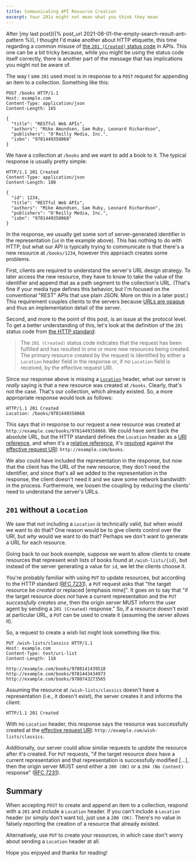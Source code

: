 ```yaml
---
title: Communicating API Resource Creation
excerpt: Your 201s might not mean what you think they mean
---
```


After [my last post]({% post_url 2021-08-01-the-empty-search-result-anti-pattern %}), I thought I'd make another about HTTP etiquette, this time regarding a common misuse of [the `201 (Created)` status code](https://datatracker.ietf.org/doc/html/rfc7231#section-6.3.2) in APIs. This one can be a bit tricky because, while you might be using the status code itself correctly, there is another part of the message that has implications you might not be aware of.

The way I see `201` used most is in response to a `POST` request for appending an item to a collection. Something like this:

```http
POST /books HTTP/1.1
Host: example.com
Content-Type: application/json
Content-Length: 165

{
  "title": "RESTful Web APIs",
  "authors": "Mike Amundsen, Sam Ruby, Leonard Richardson",
  "publishers": "O'Reilly Media, Inc.",
  "isbn": "9781449358068"
}
```

We have a collection at `/books` and we want to add a book to it. The typical response is usually pretty simple:

```http
HTTP/1.1 201 Created
Content-Type: application/json
Content-Length: 180

{
  "id": 1234,
  "title": "RESTful Web APIs",
  "authors": "Mike Amundsen, Sam Ruby, Leonard Richardson",
  "publishers": "O'Reilly Media, Inc.",
  "isbn": "9781449358068"
}
```

In the response, we usually get some sort of server-generated identifier in the representation (`id` in the example above). This has nothing to do with HTTP, but what our API is typically trying to communicate is that there's a new resource at `/books/1234`, however this approach creates some problems.

First, clients are required to understand the server's URL design strategy. To later access the new resource, they have to know to take the value of the identifier and append that as a path segment to the collection's URL. (That's fine if your media type defines this behavior, but I'm focused on the conventional "REST" APIs that use plain JSON. More on this in a later post.) This requirement couples clients to the servers because [URLs are opaque](https://www.w3.org/DesignIssues/Axioms.html#opaque) and thus an implementation detail of the server.

Second, and more to the point of this post, is an issue at the protocol level. To get a better understanding of this, let's look at the definition of the `201` status code from [the HTTP standard](https://datatracker.ietf.org/doc/html/rfc7231):

> The `201 (Created)` status code indicates that the request has been fulfilled and has resulted in one or more new resources being created. The primary resource created by the request is identified by either a `Location` header field in the response or, if no `Location` field is received, by the effective request URI.

Since our response above is missing a [`Location`](https://datatracker.ietf.org/doc/html/rfc7231#section-7.1.2) header, what our server is _really_ saying is that a new resource was created at `/books`. Clearly, that's not the case. That's our collection, which already existed. So, a more appropriate response would look as follows:

```http
HTTP/1.1 201 Created
Location: /books/9781449358068
```

This says that in response to our request a new resource was created at `http://example.com/books/9781449358068`. We could have sent back the absolute URL, but the HTTP standard defines the `Location` header as a [URI reference](https://datatracker.ietf.org/doc/html/rfc3986#section-4.1), and when it's a [relative reference](https://datatracker.ietf.org/doc/html/rfc3986#section-4.2), it's [resolved](https://datatracker.ietf.org/doc/html/rfc3986#section-5) against the [effective request URI](https://datatracker.ietf.org/doc/html/rfc7230#section-5.5): `http://example.com/books`.

We also could have included the representation in the response, but now that the client has the URL of the new resource, they don't need the identifier, and since that's all we added to the representation in the response, the client doesn't need it and we save some network bandwidth in the process. Furthermore, we loosen the coupling by reducing the clients' need to understand the server's URLs.

## `201` without a `Location`

We saw that not including a `Location` _is_ technically valid, but when would we want to do that? One reason would be to give clients control over the URI, but _why_ would we want to do that? Perhaps we don't want to generate a URL for each resource.

Going back to our book example, suppose we want to allow clients to create resources that represent wish lists of books found at `/wish-lists/{id}`, but instead of the server generating a value for `id`, we let the clients choose it.

You're probably familiar with using `PUT` to update resources, but according to the HTTP standard ([RFC 7231](https://datatracker.ietf.org/doc/html/rfc7231#section-4.3.4)), a `PUT` request asks that "the target resource be _created_ or replaced [emphasis mine]". It goes on to say that "if the target resource _does not_ have a current representation and the `PUT` _successfully creates one_, then the origin server MUST inform the user agent by sending a `201 (Created)` response." So, if a resource doesn't exist at particular URL, a `PUT` can be used to create it (assuming the server allows it).

So, a request to create a wish list might look something like this:

```http
PUT /wish-lists/classics HTTP/1.1
Host: example.com
Content-Type: text/uri-list
Content-Length: 118

http://example.com/books/9780141439518
http://example.com/books/9781443434973
http://example.com/books/9780743273565
```

Assuming the resource at `/wish-lists/classics` doesn't have a representation (i.e., it doesn't exist), the server creates it and informs the client:

```http
HTTP/1.1 201 Created
```

With no `Location` header, this response says the resource was successfully created at the [effective request URI](https://datatracker.ietf.org/doc/html/rfc7230#section-5.5): `http://example.com/wish-lists/classics`.

Additionally, our server could allow similar requests to _update_ the resource after it's created. For `PUT` requests, "if the target resource _does_ have a current representation and that representation is successfully modified […], then the origin server MUST send either a `200 (OK)` or a `204 (No Content)` response" ([RFC 7231](https://datatracker.ietf.org/doc/html/rfc7231#section-4.3.4)).

## Summary

When accepting `POST` to create and append an item to a collection, respond with a `201` and include a `Location` header. If you can't include a `Location` header (or simply don't want to), just use a `200 (OK)`. There's no value in falsely reporting the creation of a resource that already existed.

Alternatively, use `PUT` to create your resources, in which case don't worry about sending a `Location` header at all.

Hope you enjoyed and thanks for reading!
